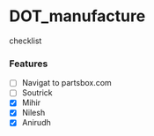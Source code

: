 # DOT_manufacture
checklist

### Features

- [ ] Navigat to partsbox.com
- [ ] Soutrick
- [x] Mihir
- [x] Nilesh
- [x] Anirudh
